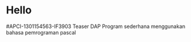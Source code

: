 # Hello
#APCI-1301154563-IF3903
            Teaser DAP
            Program sederhana menggunakan bahasa pemrograman pascal
